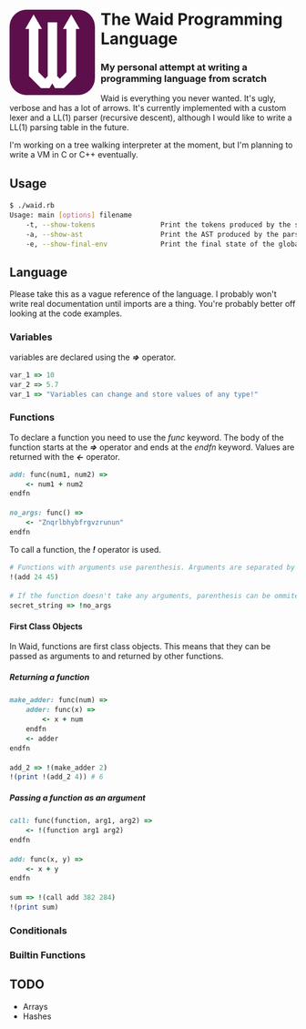 <div>
    <h1><img src="assets/WaidLogo.png"
    height="150px"
    alt="Waid Programming language"
    title="Waid Programming Language"
    style="border-radius:30px;margin-right:10px;float:left">
    The Waid Programming Language</h1>
    <h3>My personal attempt at writing a programming language from scratch</h3>
</div>

Waid is everything you never wanted. It's ugly, verbose and has a lot of arrows.
It's currently implemented with a custom lexer and a LL(1) parser (recursive descent), although I would like to write a LL(1) parsing table in the future.

I'm working on a tree walking interpreter at the moment, but I'm planning to write a VM in C or C++ eventually.

## Usage
```bash
$ ./waid.rb
Usage: main [options] filename
    -t, --show-tokens                Print the tokens produced by the scanner
    -a, --show-ast                   Print the AST produced by the parser
    -e, --show-final-env             Print the final state of the global enviroment
```

## Language
Please take this as a vague reference of the language. I probably won't write real documentation until imports are a thing. You're probably better off looking at the code examples.
### Variables
variables are declared using the ***=>*** operator.
```ruby
var_1 => 10
var_2 => 5.7
var_1 => "Variables can change and store values of any type!"
```

### Functions
To declare a function you need to use the *func* keyword. The body of the function starts at the ***=>*** operator and ends at the *endfn* keyword.
Values are returned with the ***<-*** operator.
```ruby
add: func(num1, num2) =>
    <- num1 + num2
endfn

no_args: func() =>
    <- "Znqrlbhybfrgvzrunun"
endfn
```

To call a function, the ***!*** operator is used.
```ruby
# Functions with arguments use parenthesis. Arguments are separated by spaces.
!(add 24 45)

# If the function doesn't take any arguments, parenthesis can be ommited.
secret_string => !no_args
```
#### First Class Objects
In Waid, functions are first class objects. This means that they can be passed as arguments to and returned by other functions.
##### Returning a function
```ruby
make_adder: func(num) =>
    adder: func(x) =>
        <- x + num
    endfn
    <- adder
endfn

add_2 => !(make_adder 2)
!(print !(add_2 4)) # 6
```
##### Passing a function as an argument
```ruby
call: func(function, arg1, arg2) =>
    <- !(function arg1 arg2)
endfn

add: func(x, y) =>
    <- x + y
endfn

sum => !(call add 382 284)
!(print sum)
```
### Conditionals
### Builtin Functions

## TODO
- Arrays
- Hashes

